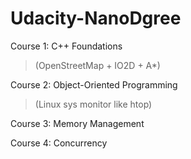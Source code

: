 # Udacity-NanoDgree

Course 1: C++ Foundations
>(OpenStreetMap + IO2D + A*)


Course 2: Object-Oriented Programming
>(Linux sys monitor like htop)


Course 3: Memory Management


Course 4: Concurrency

